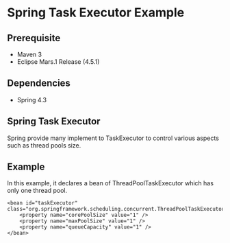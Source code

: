 # Spring Task Executor Example 

## Prerequisite
* Maven 3
* Eclipse Mars.1 Release (4.5.1)

## Dependencies
* Spring 4.3

## Spring Task Executor

Spring provide many implement to TaskExecutor to control various aspects such as thread pools size.

## Example 

In this example, it declares a bean of ThreadPoolTaskExecutor which has only one thread pool.

```
<bean id="taskExecutor" class="org.springframework.scheduling.concurrent.ThreadPoolTaskExecutor">
	<property name="corePoolSize" value="1" />
	<property name="maxPoolSize" value="1" />
	<property name="queueCapacity" value="1" />
</bean>
```